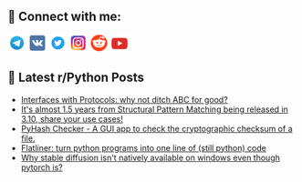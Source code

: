 ## 🔎 Connect with me:
[<img src="https://github.com/bullbesh/bullbesh/blob/main/images/Telegram.png" width="32" height="32" />](https://t.me/bullbesh)
[<img src="https://github.com/bullbesh/bullbesh/blob/main/images/VK.png" width="32" height="32" />](https://vk.com/bullbesh)
[<img src="https://github.com/bullbesh/bullbesh/blob/main/images/Twitter.png" width="32" height="32" />](https://twitter.com/bullbesh1)
[<img src="https://github.com/bullbesh/bullbesh/blob/main/images/Instagram.png" width="32" height="32" />](https://www.instagram.com/bullbesh)
[<img src="https://github.com/bullbesh/bullbesh/blob/main/images/Reddit.png" width="32" height="32" />](https://www.reddit.com/user/bullbesh)
[<img src="https://github.com/bullbesh/bullbesh/blob/main/images/YouTube.png" width="32" height="32" />](https://www.youtube.com/channel/UCtfjRs6uzgq5mfm8S06WTcg)

## 📕 Latest r/Python Posts
<!-- BLOG-POST-LIST:START -->
- [Interfaces with Protocols: why not ditch ABC for good?](https://www.reddit.com/r/Python/comments/10ikape/interfaces_with_protocols_why_not_ditch_abc_for/)
- [It&#39;s almost 1.5 years from Structural Pattern Matching being released in 3.10, share your use cases!](https://www.reddit.com/r/Python/comments/10ik9tx/its_almost_15_years_from_structural_pattern/)
- [PyHash Checker - A GUI app to check the cryptographic checksum of a file.](https://www.reddit.com/r/Python/comments/10ijrbx/pyhash_checker_a_gui_app_to_check_the/)
- [Flatliner: turn python programs into one line of &lpar;still python&rpar; code](https://www.reddit.com/r/Python/comments/10ijoep/flatliner_turn_python_programs_into_one_line_of/)
- [Why stable diffusion isn&#39;t natively available on windows even though pytorch is?](https://www.reddit.com/r/Python/comments/10ihpow/why_stable_diffusion_isnt_natively_available_on/)
<!-- BLOG-POST-LIST:END -->
